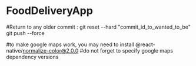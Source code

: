 # FoodDeliveryApp

#Return to any older commit : 
git reset --hard "commit_id_to_wanted_to_be"
git push --force


#to make google maps work, you may need to install @react-native/normalize-color@2.0.0
#do not forget to specify google maps dependency versions

